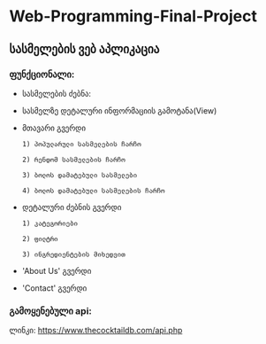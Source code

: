 ﻿# Web-Programming-Final-Project

## სასმელების ვებ აპლიკაცია

### ფუნქციონალი:

* სასმელების ძებნა:



	
* სასმელზე დეტალური ინფორმაციის გამოტანა(View)

* მთავარი გვერდი
	~~~
	1) პოპულარული სასმელების ჩარჩო

	2) რენდომ სასმელების ჩარჩო
	
	3) ბოლოს დამატებული სასმელები

	4) ბოლოს დამატებული სასმელების ჩარჩო
	~~~
	
* დეტალური ძებნის გვერდი
	~~~
	1) კატეგორიები
	
	2) ფილტრი
	
	3) ინგრედიენტების მიხედვით
	~~~

* 'About Us' გვერდი

* 'Contact' გვერდი

### გამოყენებული api:
ლინკი: https://www.thecocktaildb.com/api.php



